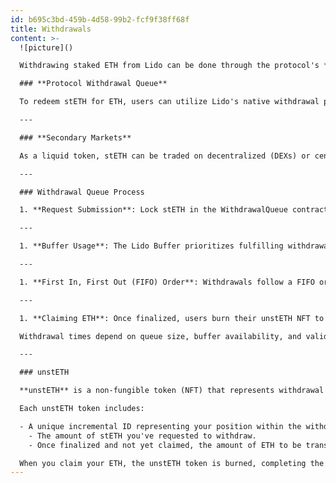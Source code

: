 ```yaml
---
id: b695c3bd-459b-4d58-99b2-fcf9f38ff68f
title: Withdrawals
content: >-
  ![picture]()

  Withdrawing staked ETH from Lido can be done through the protocol's **Withdrawal Queue** or by swapping stETH on **secondary markets**, providing flexibility for users based on their needs and market conditions.

  ### **Protocol Withdrawal Queue**

  To redeem stETH for ETH, users can utilize Lido's native withdrawal process. By placing stETH in the Withdrawal Queue, users join a First-In-First-Out (FIFO) line. The maximum withdrawable ETH amount matches the stETH provided for redemption and cannot exceed this amount. While in the queue, users remain exposed to slashing risks — this prevents attempts to avoid losses that are socialized across the protocol. Withdrawal time depends on the queue size, Ethereum's validator exit rate, and the available ETH in the Lido Buffer. Estimated wait times are displayed before submitting or checking requests on the [stake.lido.fi](http://stake.lido.fi/) interface. Details of the estimation algorithm are available  [here](https://github.com/lidofinance/withdrawals-api/blob/develop/how-estimation-works.md).

  ---

  ### **Secondary Markets**

  As a liquid token, stETH can be traded on decentralized (DEXs) or centralized exchanges (CEXs) without waiting for the unstaking process. Selling stETH for ETH or other assets provides instant liquidity, but the price may differ from ETH based on market supply and demand. Unlike stablecoins, stETH is intentionally not pegged to ETH.

  ---

  ### Withdrawal Queue Process

  1. **Request Submission**: Lock stETH in the WithdrawalQueue contract to initiate withdrawal and receive an unstETH NFT (see below) representing the queued position and projected ETH amount.

  ---

  1. **Buffer Usage**: The Lido Buffer prioritizes fulfilling withdrawals using available ETH. If insufficient, validators are exited to meet the demand.

  ---

  1. **First In, First Out (FIFO) Order**: Withdrawals follow a FIFO order, finalized in daily batches when the AccountingOracle updates protocol balances and burns the corresponding stETH.

  ---

  1. **Claiming ETH**: Once finalized, users burn their unstETH NFT to receive ETH, completing the process.

  Withdrawal times depend on queue size, buffer availability, and validator exit dynamics. High demand may increase wait times, with secondary markets providing an alternative for quick liquidity

  ---

  ### unstETH

  **unstETH** is a non-fungible token (NFT) that represents withdrawal requests you've placed in the protocol. When you initiate a withdrawal, unstETH is minted to represent your position in the withdrawal queue. This token is transferable and can potentially be integrated into DeFi applications.

  Each unstETH token includes:

  - A unique incremental ID representing your position within the withdrawal queue.
    - The amount of stETH you've requested to withdraw.
    - Once finalized and not yet claimed, the amount of ETH to be transferred to you.

  When you claim your ETH, the unstETH token is burned, completing the withdrawal process.
---
```

